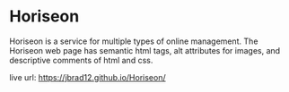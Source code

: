 # Horiseon


Horiseon is a service for multiple types of online management.
The Horiseon web page has semantic html tags, alt attributes for images, and descriptive comments of html and css.

live url: https://jbrad12.github.io/Horiseon/